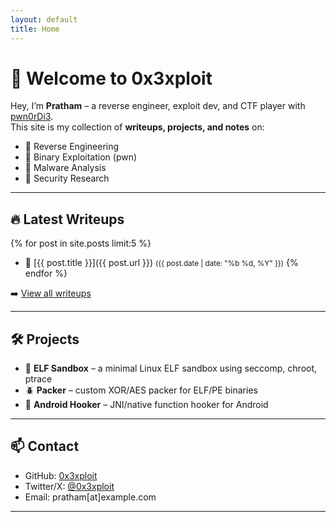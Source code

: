```yaml
---
layout: default
title: Home
---
```


# 👋 Welcome to 0x3xploit  

Hey, I’m **Pratham** – a reverse engineer, exploit dev, and CTF player with [pwn0rDi3](https://ctftime.org/team/390601).  
This site is my collection of **writeups, projects, and notes** on:  
- 🔹 Reverse Engineering  
- 🔹 Binary Exploitation (pwn)  
- 🔹 Malware Analysis  
- 🔹 Security Research  

---

## 🔥 Latest Writeups
{% for post in site.posts limit:5 %}
- 📄 [{{ post.title }}]({{ post.url }}) <small>({{ post.date | date: "%b %d, %Y" }})</small>
{% endfor %}

➡️ [View all writeups](/writeups/)  

---

## 🛠 Projects
- 🐧 **ELF Sandbox** – a minimal Linux ELF sandbox using seccomp, chroot, ptrace  
- 🪲 **Packer** – custom XOR/AES packer for ELF/PE binaries  
- 📱 **Android Hooker** – JNI/native function hooker for Android  

---

## 📫 Contact
- GitHub: [0x3xploit](https://github.com/0x3xploit)  
- Twitter/X: [@0x3xploit](https://twitter.com/0x3xploit)  
- Email: pratham[at]example.com  

---